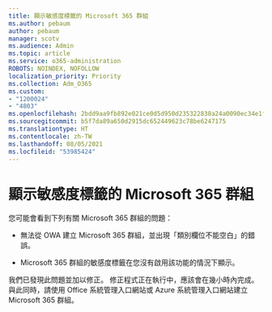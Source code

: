 ```yaml
---
title: 顯示敏感度標籤的 Microsoft 365 群組
ms.author: pebaum
author: pebaum
manager: scotv
ms.audience: Admin
ms.topic: article
ms.service: o365-administration
ROBOTS: NOINDEX, NOFOLLOW
localization_priority: Priority
ms.collection: Adm_O365
ms.custom:
- "1200024"
- "4803"
ms.openlocfilehash: 2bdd9aa9fb892e021ce0d5d950d235322838a24a0090ec34e1fe040cb1473113
ms.sourcegitcommit: b5f7da89a650d2915dc652449623c78be6247175
ms.translationtype: HT
ms.contentlocale: zh-TW
ms.lasthandoff: 08/05/2021
ms.locfileid: "53985424"
---
```

# <a name="microsoft-365-groups-showing-sensitivity-label"></a>顯示敏感度標籤的 Microsoft 365 群組

您可能會看到下列有關 Microsoft 365 群組的問題：

- 無法從 OWA 建立 Microsoft 365 群組，並出現「類別欄位不能空白」的錯誤。

- Microsoft 365 群組的敏感度標籤在您沒有啟用該功能的情況下顯示。

我們已發現此問題並加以修正。 修正程式正在執行中，應該會在幾小時內完成。 與此同時，請使用 Office 系統管理入口網站或 Azure 系統管理入口網站建立 Microsoft 365 群組。  
